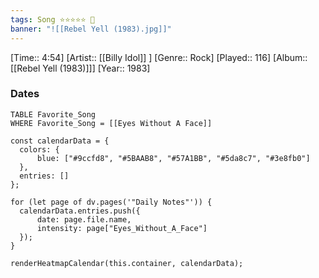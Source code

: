 ```yaml
---
tags: Song ⭐⭐⭐⭐⭐ 💛
banner: "![[Rebel Yell (1983).jpg]]"
---
```

[Time:: 4:54]
[Artist:: [[Billy Idol]] ]
[Genre:: Rock]
[Played:: 116]
[Album:: [[Rebel Yell (1983)]]]
[Year:: 1983]
### Dates
````dataview
TABLE Favorite_Song
WHERE Favorite_Song = [[Eyes Without A Face]]
````

  ```dataviewjs
const calendarData = { 
	colors: { 
		blue: ["#9ccfd8", "#5BAAB8", "#57A1BB", "#5da8c7", "#3e8fb0"] 
	}, 
	entries: [] 
}; 

for (let page of dv.pages('"Daily Notes"')) { 
	calendarData.entries.push({ 
		date: page.file.name, 
		intensity: page["Eyes_Without_A_Face"]
	}); 
} 

renderHeatmapCalendar(this.container, calendarData);
```
